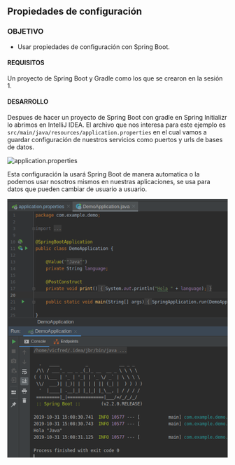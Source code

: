 ## Propiedades de configuración

### OBJETIVO

- Usar propiedades de configuración con Spring Boot.

#### REQUISITOS

Un proyecto de Spring Boot y Gradle como los que se crearon en la sesión 1.

#### DESARROLLO

Despues de hacer un proyecto de Spring Boot con gradle en Spring Initializr lo abrimos en IntelliJ IDEA. El archivo que nos interesa para este ejemplo es `src/main/java/resources/application.properties` en el cual vamos a guardar configuración de nuestros servicios como puertos y urls de bases de datos.

![application.properties](configuracionproperties.png)

Esta configuración la usará Spring Boot de manera automatica o la podemos usar nosotros mismos en nuestras aplicaciones, se usa para datos que pueden cambiar de usuario a usuario.

![Value](value.png)

